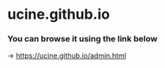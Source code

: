 # ucine.github.io

### You can browse it using the link below

-> https://ucine.github.io/admin.html
